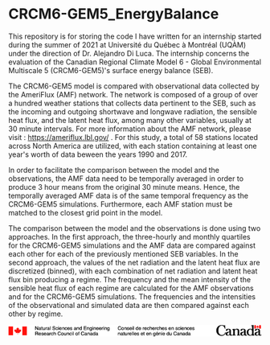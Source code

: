 # CRCM6-GEM5_EnergyBalance

This repository is for storing the code I have written for an internship started during the summer of 2021 at Université du Québec à Montréal (UQÀM) under the direction of Dr. Alejandro Di Luca. The internship concerns the evaluation of the Canadian Regional Climate Model 6 - Global Environmental Multiscale 5 (CRCM6-GEM5)'s surface energy balance (SEB).

The CRCM6-GEM5 model is compared with observational data collected by the AmeriFlux (AMF) network. The network is composed of a group of over a hundred weather stations that collects data pertinent to the SEB, such as the incoming and outgoing shortwave and longwave radiation, the sensible heat flux, and the latent heat flux, among many other variables, usually at 30 minute intervals. For more information about the AMF network, please visit : https://ameriflux.lbl.gov/ . For this study, a total of 58 stations located across North America are utilized, with each station containing at least one year's worth of data beween the years 1990 and 2017.

In order to facilitate the comparison between the model and the observations, the AMF data need to be temporally averaged in order to produce 3 hour means from the original 30 minute means. Hence, the temporally averaged AMF data is of the same temporal frequency as the CRCM6-GEM5 simulations. Furthermore, each AMF station must be matched to the closest grid point in the model.

The comparison between the model and the observations is done using two approaches. In the first approach, the three-hourly and monthly quartiles for the CRCM6-GEM5 simulations and the AMF data are compared against each other for each of the previously mentioned SEB variables. In the second approach, the values of the net radiation and the latent heat flux are discretized (binned), with each combination of net radiation and latent heat flux bin producing a regime. The frequency and the mean intensity of the sensible heat flux of each regime are calculated for the AMF observations and for the CRCM6-GEM5 simulations. The frequencies and the intensities of the observational and simulated data are then compared against each other by regime.

![alt text](https://github.com/ElComeau/CRCM6-GEM5_EnergyBalance/blob/main/NSERC_FIP_RGB.jpg)
